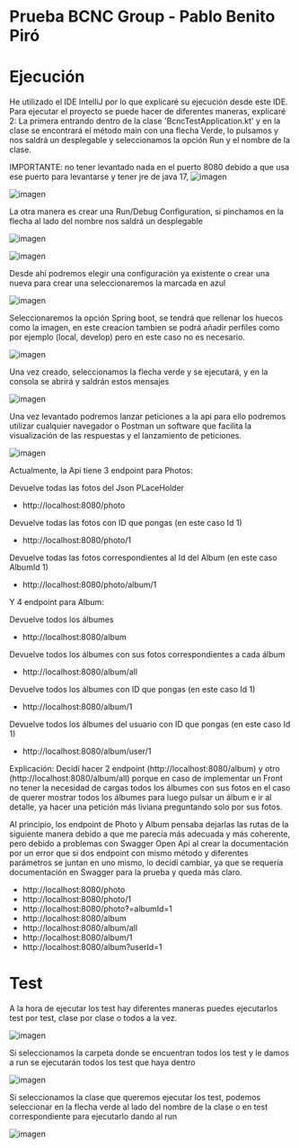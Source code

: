 # Prueba BCNC Group - Pablo Benito Piró

# Ejecución

He utilizado el IDE IntelliJ por lo que explicaré su ejecución desde este IDE.
Para ejecutar el proyecto se puede hacer de diferentes maneras, explicaré 2:
La primera entrando dentro de la clase 'BcncTestApplication.kt' y en la clase se encontrará el método main con una
flecha Verde, lo pulsamos y nos saldrá un desplegable y seleccionamos la opción Run y el nombre de la clase.

IMPORTANTE: no tener levantado nada en el puerto 8080 debido a que usa ese puerto para levantarse y tener jre de java 17,
![imagen](https://github.com/user-attachments/assets/e2d30da4-ff79-4c03-9882-394754d9b441)


![imagen](https://github.com/user-attachments/assets/358db8b0-dd5b-4120-b6c3-a4b157e4ba05)


La otra manera es crear una Run/Debug Configuration, si pinchamos en la flecha al lado del nombre nos saldrá un
desplegable

![imagen](https://github.com/user-attachments/assets/4372f97a-b12e-49f7-a7a3-d254cb86efdf)

![imagen](https://github.com/user-attachments/assets/0bfcc8cb-1c39-48b3-bbdb-b0bd4613fb02)

Desde ahí podremos elegir una configuración ya existente o crear una nueva para crear una seleccionaremos la marcada en
azul

![imagen](https://github.com/user-attachments/assets/09e937f6-ed4d-454d-b006-4065996549d0)


Seleccionaremos la opción Spring boot, se tendrá que rellenar los huecos como la imagen, en este creacion tambien se
podrá  añadir perfiles como por ejemplo (local, develop) pero en este caso no es necesario.

![imagen](https://github.com/user-attachments/assets/4372f97a-b12e-49f7-a7a3-d254cb86efdf)

Una vez creado, seleccionamos la flecha verde y se ejecutará, y en la consola se abrirá y saldrán estos mensajes

![imagen](https://github.com/user-attachments/assets/e7037a44-59f3-403e-a3d4-3aa1a256db30)

Una vez levantado podremos lanzar peticiones a la api para ello podremos utilizar cualquier navegador o Postman un
software que facilita la visualización de las respuestas y el lanzamiento de peticiones.

![imagen](https://github.com/user-attachments/assets/19e9629a-6656-4856-98ec-adc21a6c7546)

Actualmente, la Api tiene 3 endpoint para Photos:

Devuelve todas las fotos del Json PLaceHolder

- http://localhost:8080/photo

Devuelve todas las fotos con ID que pongas (en este caso Id 1)

- http://localhost:8080/photo/1

Devuelve todas las fotos correspondientes al Id del Album (en este caso AlbumId 1)

- http://localhost:8080/photo/album/1

Y 4 endpoint para Album:

Devuelve todos los álbumes

- http://localhost:8080/album

Devuelve todos los álbumes con sus fotos correspondientes a cada álbum 

- http://localhost:8080/album/all

Devuelve todos los álbumes con ID que pongas (en este caso Id 1)

- http://localhost:8080/album/1

Devuelve todos los álbumes del usuario con ID que pongas (en este caso Id 1)

- http://localhost:8080/album/user/1

Explicación:
Decidí hacer 2 endpoint (http://localhost:8080/album) y otro (http://localhost:8080/album/all) porque en caso de implementar un Front no tener la necesidad de cargas todos los álbumes con sus fotos en el caso de querer mostrar todos los álbumes para luego pulsar un álbum e ir al detalle, ya hacer una petición más liviana preguntando solo por sus fotos. 

Al principio, los endpoint de Photo y Album pensaba dejarlas las rutas de la siguiente manera debido a que me parecía más
adecuada y más coherente, pero debido a problemas con Swagger Open Api al crear la documentación por un error que si dos
endpoint con mismo método y diferentes parámetros se juntan en uno mismo, lo decidí cambiar, ya que se requería documentación en Swagger para la prueba y queda más claro.

- http://localhost:8080/photo
- http://localhost:8080/photo/1
- http://localhost:8080/photo?=albumId=1
- http://localhost:8080/album
- http://localhost:8080/album/all
- http://localhost:8080/album/1
- http://localhost:8080/album?userId=1

# Test

A la hora de ejecutar los test hay diferentes maneras puedes ejecutarlos test por test, clase por clase o todos a la vez.

![imagen](https://github.com/user-attachments/assets/6f622873-cf43-4103-b6fc-e4e845146c39)

Si seleccionamos la carpeta donde se encuentran todos los test y le damos a run se ejecutarán todos los test que haya dentro

![imagen](https://github.com/user-attachments/assets/491e927d-8ea0-49a4-8f43-7f1b97f34e67)

Si seleccionamos la clase que queremos ejecutar los test, podemos seleccionar  en la flecha verde al lado del nombre de la clase o en test correspondiente para ejecutarlo dando al run

![imagen](https://github.com/user-attachments/assets/4c00b519-5014-483d-97ce-aee3a134a57e)





